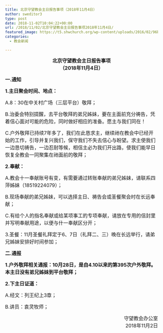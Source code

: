 ```yaml
---
title: 北京守望教会主日报告事项（2018年11月4日）
author: sweditor3
type: post
date: 2018-11-02T10:04:22+00:00
url: /2018/11/02/北京守望教会主日报告事项2018年11月4日/
featured_image: https://t5.shwchurch.org/wp-content/uploads/2016/02/96b1OOOPIC33-e1454664583996.jpg
categories:
  - 教会新闻

---
```

<p style="text-align: center;">
  <span style="font-size: 12pt;"><strong>北京守望教会主日报告事项<br /> （2018年11月4日）</strong></span>
</p>

<!--more-->

**<span style="font-size: 12pt;">一.通知</span>**

**<span style="font-size: 12pt;">1.主日聚会时间、地点：</span>**

<span style="font-size: 12pt;">A.8：30在中关村广场（三层平台）敬拜；</span>

<span style="font-size: 12pt;">B.治委会特别提醒，去平台敬拜的弟兄姊妹，要在主面前充分祷告，凭着信心面对可能的危险，同时做好相应的准备。愿主与我们同在！</span>

<span style="font-size: 12pt;">C.户外敬拜已持续7年多了，我们在此恳求主，继续祂在教会中已经开始的工作，引导并复兴我们，保守我们不失去信心与盼望。求主使我们一边恳切祷告，一边忍耐等候，相信主必为我们开出路，使我们能早日恢复全教会一同聚集在祂面前的敬拜；</span>

**<span style="font-size: 12pt;">2.奉献：</span>**

<span style="font-size: 12pt;">A.教会十一奉献账号有变，有需要通过转账奉献的弟兄姊妹，请联系四萍姊妹（18519224079）；</span>

<span style="font-size: 12pt;">B.现场奉献的弟兄姊妹，可以选择主日、祷告会或圣餐聚会时在长远奉献；</span>

<span style="font-size: 12pt;">C.有给个人的指名奉献或给某项事工的专项奉献，请放在专用的信封里并写明奉献用途，以便与什一奉献区分开；</span>

<span style="font-size: 12pt;">3.圣餐：11月圣餐礼拜定于6、7日（礼拜二、三）晚在长远举行，请弟兄姊妹安排好时间参加；</span>

**<span style="font-size: 12pt;">二.通报</span>**

**<span style="font-size: 12pt;">1.户外敬拜相关通报：10月28日，是自4.10以来的第395次户外敬拜。本主日没有弟兄姊妹到平台敬拜；</span>**

**<span style="font-size: 12pt;">2.下主日证道：</span>**

<span style="font-size: 12pt;">A.经文：列王纪上3章；</span>

<span style="font-size: 12pt;">B.讲员：袁灵牧师；</span>

<p style="text-align: right;">
  <span style="font-size: 12pt;">守望教会办公室</span><br /> <span style="font-size: 12pt;">2018年11月2日</span>
</p>